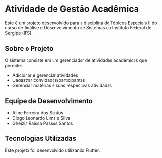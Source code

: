 # Atividade de Gestão Acadêmica

Este é um projeto desenvolvido para a disciplina de Tópicos Especiais II do curso de Análise e Desenvolvimento de Sistemas do Instituto Federal de Sergipe (IFS).

## Sobre o Projeto

O sistema consiste em um gerenciador de atividades acadêmicas que permite:
- Adicionar e gerenciar atividades
- Cadastrar convidados/participantes
- Gerenciar matérias e suas respectivas atividades

## Equipe de Desenvolvimento

- Aline Ferreira dos Santos
- Diogo Leonardo Lima e Silva
- Gheizla Raissa Passos Santos

## Tecnologias Utilizadas

Este projeto foi desenvolvido utilizando Flutter.